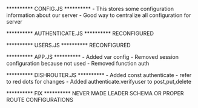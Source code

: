 **********  CONFIG.JS **********
    - This stores some configuration information about our server
    - Good way to centralize all configuration for server


**********  AUTHENTICATE.JS **********
            RECONFIGURED


**********  USERS.JS **********
            RECONFIGURED


**********  APP.JS **********
    - Added var config
    - Removed session configuration because not used
    - Removed function auth


**********  DISHROUTER.JS **********
    - Added const authenticate
    - refer to red dots for changes
    - Added authenticate.verifyuser to post,put,delete


**********  FIX **********
NEVER MADE LEADER SCHEMA OR PROPER ROUTE CONFIGURATIONS